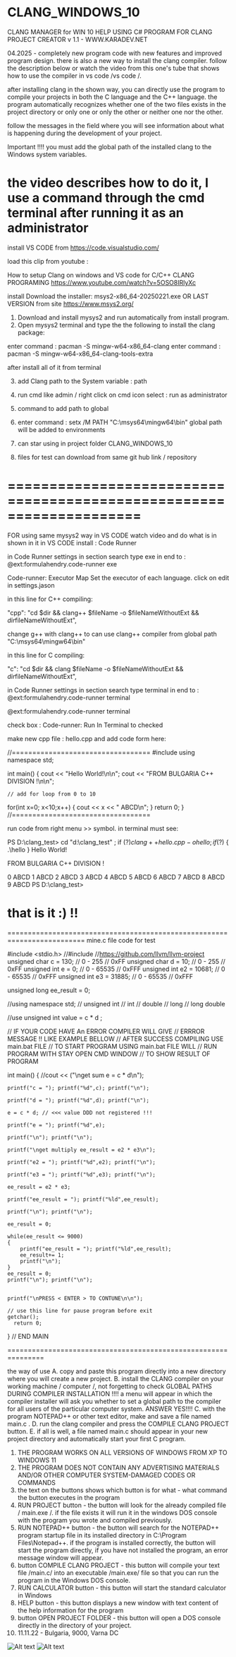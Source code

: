 # CLANG_WINDOWS_10
CLANG MANAGER for WIN 10
HELP USING C# PROGRAM FOR CLANG PROJECT CREATOR v 1.1 - WWW.KARADEV.NET

04.2025 - completely new program code with new features and improved program design.
there is also a new way to install the clang compiler. follow the description below or watch the video from this one's tube that shows how to use the compiler in vs code /vs code /.

after installing clang in the shown way, you can directly use the program to compile your projects in both the C language and the C++ language. the program automatically recognizes whether one of the two files exists in the project directory or only one or only the other or neither one nor the other.

follow the messages in the field where you will see information about what is happening during the development of your project.

Important !!!! you must add the global path of the installed clang to the Windows system variables.

the video describes how to do it, I use a command through the cmd terminal after running it as an administrator
========================================================================

install VS CODE from https://code.visualstudio.com/

load this clip from youtube :

How to setup Clang on windows and VS code for C/C++ CLANG PROGRAMING
https://www.youtube.com/watch?v=5OSO8IRlyXc

install Download
the installer: msys2-x86_64-20250221.exe
OR LAST VERSION from site
https://www.msys2.org/

1) Download and install mysys2 and run automatically from install program.
2) Open mysys2 terminal and type the the following to install the clang package:

enter command : pacman -S mingw-w64-x86_64-clang
enter command : pacman -S mingw-w64-x86_64-clang-tools-extra

after install all of it from terminal

3) add Clang path to the System variable : path

4) run cmd like admin / right click on cmd icon select : run as administrator
5) command to add path to global
6) enter command : setx /M PATH "C:\msys64\mingw64\bin"
	global path will be added to environments
7) can star using in project folder CLANG_WINDOWS_10
8) files for test can download from same git hub link / repository

====================================================================
=========================================================================

FOR using same mysys2 way in VS CODE watch video and do what is in shown in it
in VS CODE install : Code Runner

in Code Runner settings in section search type exe in end to : @ext:formulahendry.code-runner exe

Code-runner: Executor Map
Set the executor of each language. click on edit in settings.jason

in this line for C++ compiling:

"cpp": "cd $dir && clang++ $fileName -o $fileNameWithoutExt && $dir$fileNameWithoutExt",

change g++ with clang++ to can use clang++ compiler from global path "C:\msys64\mingw64\bin"

in this line for C compiling:

"c": "cd $dir && clang $fileName -o $fileNameWithoutExt && $dir$fileNameWithoutExt",

in Code Runner settings in section search type terminal in end to : @ext:formulahendry.code-runner terminal

@ext:formulahendry.code-runner terminal

check box : Code-runner: Run In Terminal to checked

make new cpp file : hello.cpp and add code form here:

//==================================
#include <iostream>
using namespace std;

int main() {
  cout << "Hello World!\n\n";
  cout << "FROM BULGARIA C++ DIVISION !\n\n";

    // add for loop from 0 to 10
  for(int x=0; x<10;x++)
  {
    cout << x << " ABCD\n";
  }
  return 0;
}
//==================================

run code from right menu >> symbol. in terminal must see:

PS D:\clang_test> cd "d:\clang_test\" ; if ($?) { clang++ hello.cpp -o hello } ; if ($?) { .\hello }
Hello World!

FROM BULGARIA C++ DIVISION !

0 ABCD
1 ABCD
2 ABCD
3 ABCD
4 ABCD
5 ABCD
6 ABCD
7 ABCD
8 ABCD
9 ABCD
PS D:\clang_test>

that is it :) !!
=========================================================================
=========================================================================
mine.c file code for test

#include <stdio.h>
//#include <iostream>
//https://github.com/llvm/llvm-project
unsigned char c = 130; // 0 - 255 // 0xFF
unsigned char d = 10; // 0 - 255 // 0xFF
unsigned int e = 0; //	0 - 65535 // 0xFFF
unsigned int e2 = 10681; //	0 - 65535 // 0xFFF
unsigned int e3 = 31885; //	0 - 65535 // 0xFFF

unsigned long ee_result = 0;

//using namespace std;
// unsigned int
// int
// double
// long
// long double

//use unsigned int value = c * d ;

// IF YOUR CODE HAVE An ERROR COMPILER WILL GIVE
// ERRROR MESSAGE !! LIKE EXAMPLE BELLOW
// AFTER SUCCESS COMPILING USE main.bat FILE
// TO START PROGRAM USING main.bat FILE WILL
// RUN PROGRAM WITH STAY OPEN CMD WINDOW
// TO SHOW RESULT OF PROGRAM

int main()
{
	//cout << ("\nget sum e = c * d\n");
	
	printf("c = "); printf("%d",c); printf("\n");
	
	printf("d = "); printf("%d",d); printf("\n");
  
	e = c * d; // <<< value DDD not registered !!!
	
	printf("e = "); printf("%d",e);
	
	printf("\n"); printf("\n");
	
	printf("\nget multiply ee_result = e2 * e3\n");
	
	printf("e2 = "); printf("%d",e2); printf("\n");
	
	printf("e3 = "); printf("%d",e3); printf("\n");
	
	ee_result = e2 * e3;
	
	printf("ee_result = "); printf("%ld",ee_result);
	
	printf("\n"); printf("\n");
	
	ee_result = 0;
	
	while(ee_result <= 9000)
	{
		printf("ee_result = "); printf("%ld",ee_result);
		ee_result+= 1;
		printf("\n");
	}
	ee_result = 0;
	printf("\n"); printf("\n");
	
	
	printf("\nPRESS < ENTER > TO CONTUNE\n\n");
	
	// use this line for pause program before exit
	getchar();
	  return 0;
} // END MAIN

===============================================================

the way of use
A. copy and paste this program directly into a new directory where you will create a new project.
B. install the CLANG compiler on your working machine / computer /, not forgetting to check GLOBAL PATHS DURING COMPILER INSTALLATION !!!! a menu will appear in which the compiler installer will ask you whether to set a global path to the compiler for all users of the particular computer system. ANSWER YES!!!!
C. with the program NOTEPAD++ or other text editor, make and save a file named main.c .
D. run the clang compiler and press the COMPILE CLANG PROJECT button.
E. if all is well, a file named main.c should appear in your new project directory and automatically start your first C program.

1. THE PROGRAM WORKS ON ALL VERSIONS OF WINDOWS FROM XP TO WINDOWS 11
2. THE PROGRAM DOES NOT CONTAIN ANY ADVERTISING MATERIALS AND/OR OTHER COMPUTER SYSTEM-DAMAGED CODES OR COMMANDS
3. the text on the buttons shows which button is for what - what command the button executes in the program
4. RUN PROJECT button - the button will look for the already compiled file / main.exe /. if the file exists it will run it in the windows DOS console with the program you wrote and compiled previously.
5. RUN NOTEPAD++ button - the button will search for the NOTEPAD++ program startup file in its installed directory in C:\Program Files\Notepad++. if the program is installed correctly, the button will start the program directly, if you have not installed the program, an error message window will appear.
6. button COMPILE CLANG PROJECT - this button will compile your text file /main.c/ into an executable /main.exe/ file so that you can run the program in the Windows DOS console.
7. RUN CALCULATOR button - this button will start the standard calculator in Windows
8. HELP button - this button displays a new window with text content of the help information for the program
9. button OPEN PROJECT FOLDER - this button will open a DOS console directly in the directory of your project.
10. 11.11.22 - Bulgaria, 9000, Varna DC
<img src="/clang_1win_2025ss.jpg" alt="Alt text" title="Optional title">

<img src="/clang_win_2025ss.jpg" alt="Alt text" title="Optional title">
